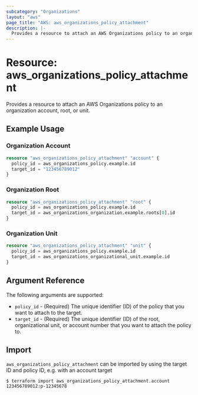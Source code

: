 ```yaml
---
subcategory: "Organizations"
layout: "aws"
page_title: "AWS: aws_organizations_policy_attachment"
description: |-
  Provides a resource to attach an AWS Organizations policy to an organization account, root, or unit.
---
```


# Resource: aws_organizations_policy_attachment

Provides a resource to attach an AWS Organizations policy to an organization account, root, or unit.

## Example Usage

### Organization Account

```terraform
resource "aws_organizations_policy_attachment" "account" {
  policy_id = aws_organizations_policy.example.id
  target_id = "123456789012"
}
```

### Organization Root

```terraform
resource "aws_organizations_policy_attachment" "root" {
  policy_id = aws_organizations_policy.example.id
  target_id = aws_organizations_organization.example.roots[0].id
}
```

### Organization Unit

```terraform
resource "aws_organizations_policy_attachment" "unit" {
  policy_id = aws_organizations_policy.example.id
  target_id = aws_organizations_organizational_unit.example.id
}
```

## Argument Reference

The following arguments are supported:

* `policy_id` - (Required) The unique identifier (ID) of the policy that you want to attach to the target.
* `target_id` - (Required) The unique identifier (ID) of the root, organizational unit, or account number that you want to attach the policy to.

## Import

`aws_organizations_policy_attachment` can be imported by using the target ID and policy ID, e.g. with an account target

```
$ terraform import aws_organizations_policy_attachment.account 123456789012:p-12345678
```
